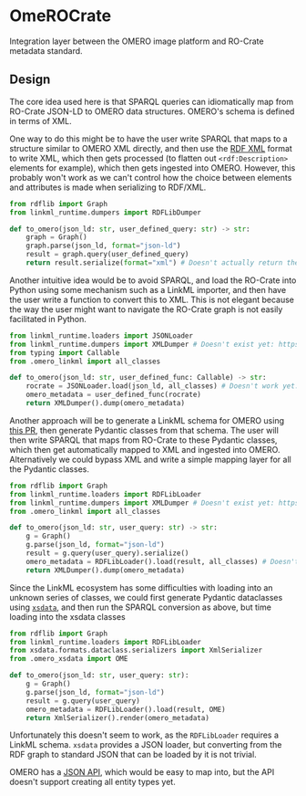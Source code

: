 # OmeROCrate

Integration layer between the OMERO image platform and RO-Crate metadata standard.

## Design

The core idea used here is that SPARQL queries can idiomatically map from RO-Crate JSON-LD to OMERO data structures.
OMERO's schema is defined in terms of XML.

One way to do this might be to have the user write SPARQL that maps to a structure similar to OMERO XML directly, and then use the [RDF XML](https://www.w3.org/TR/rdf-syntax-grammar) format to write XML, which then gets processed (to flatten out `<rdf:Description>` elements for example), which then gets ingested into OMERO. However, this probably won't work as we can't control how the choice between elements and attributes is made when serializing to RDF/XML.
```python
from rdflib import Graph
from linkml_runtime.dumpers import RDFLibDumper

def to_omero(json_ld: str, user_defined_query: str) -> str:
    graph = Graph()
    graph.parse(json_ld, format="json-ld")
    result = graph.query(user_defined_query)
    return result.serialize(format="xml") # Doesn't actually return the right XML structure
```

Another intuitive idea would be to avoid SPARQL, and load the RO-Crate into Python using some mechanism such as a LinkML importer, and then have the user write a function to convert this to XML. This is not elegant because the way the user might want to navigate the RO-Crate graph is not easily facilitated in Python.
```python
from linkml_runtime.loaders import JSONLoader
from linkml_runtime.dumpers import XMLDumper # Doesn't exist yet: https://github.com/linkml/linkml/issues/2498
from typing import Callable
from .omero_linkml import all_classes

def to_omero(json_ld: str, user_defined_func: Callable) -> str:
    rocrate = JSONLoader.load(json_ld, all_classes) # Doesn't work yet: https://github.com/linkml/linkml/issues/2477
    omero_metadata = user_defined_func(rocrate)
    return XMLDumper().dump(omero_metadata)
```

Another approach will be to generate a LinkML schema for OMERO using [this PR](https://github.com/linkml/schema-automator/pull/153), then generate Pydantic classes from that schema. The user will then write SPARQL that maps from RO-Crate to these Pydantic classes, which then get automatically mapped to XML and ingested into OMERO. Alternatively we could bypass XML and write a simple mapping layer for all the Pydantic classes.
```python
from rdflib import Graph
from linkml_runtime.loaders import RDFLibLoader
from linkml_runtime.dumpers import XMLDumper # Doesn't exist yet: https://github.com/linkml/linkml/issues/2498
from .omero_linkml import all_classes

def to_omero(json_ld: str, user_query: str) -> str:
    g = Graph()
    g.parse(json_ld, format="json-ld")
    result = g.query(user_query).serialize()
    omero_metadata = RDFLibLoader().load(result, all_classes) # Doesn't work yet: https://github.com/linkml/linkml/issues/2477
    return XMLDumper().dump(omero_metadata)
```

Since the LinkML ecosystem has some difficulties with loading into an unknown series of classes, we could first generate Pydantic dataclasses using [`xsdata`](https://xsdata.readthedocs.io/en/latest/), and then run the SPARQL conversion as above, but time loading into the xsdata classes 
```python
from rdflib import Graph
from linkml_runtime.loaders import RDFLibLoader
from xsdata.formats.dataclass.serializers import XmlSerializer
from .omero_xsdata import OME

def to_omero(json_ld: str, user_query: str):
    g = Graph()
    g.parse(json_ld, format="json-ld")
    result = g.query(user_query)
    omero_metadata = RDFLibLoader().load(result, OME)
    return XmlSerializer().render(omero_metadata)
```
Unfortunately this doesn't seem to work, as the `RDFLibLoader` requires a LinkML schema.
`xsdata` provides a JSON loader, but converting from the RDF graph to standard JSON that can be loaded by it is not trivial.

OMERO has a [JSON API](https://omero.readthedocs.io/en/stable/developers/json-api.html), which would be easy to map into, but the API doesn't support creating all entity types yet.
